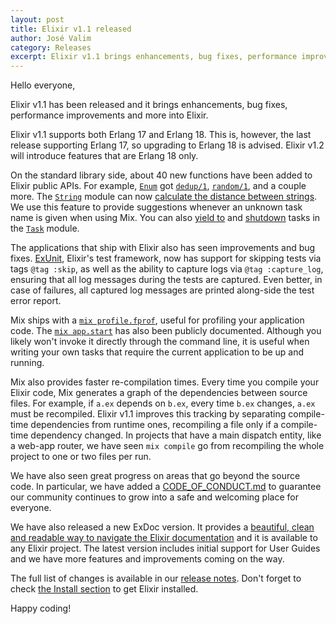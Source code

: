 ```yaml
---
layout: post
title: Elixir v1.1 released
author: José Valim
category: Releases
excerpt: Elixir v1.1 brings enhancements, bug fixes, performance improvements and more into Elixir.
---
```


Hello everyone,

Elixir v1.1 has been released and it brings enhancements, bug fixes, performance improvements and more into Elixir.

Elixir v1.1 supports both Erlang 17 and Erlang 18. This is, however, the last release supporting Erlang 17, so upgrading to Erlang 18 is advised. Elixir v1.2 will introduce features that are Erlang 18 only.

On the standard library side, about 40 new functions have been added to Elixir public APIs. For example, [`Enum`](/docs/v1.1/elixir/Enum.html) got [`dedup/1`](/docs/v1.1/elixir/Enum.html#dedup/1), [`random/1`](/docs/v1.1/elixir/Enum.html#random/1), and a couple more. The [`String`](/docs/v1.1/elixir/String.html) module can now [calculate the distance between strings](/docs/v1.1/elixir/String.html#jaro_distance/2). We use this feature to provide suggestions whenever an unknown task name is given when using Mix. You can also [yield to](/docs/v1.1/elixir/Task.html#yield/2) and [shutdown](/docs/v1.1/elixir/Task.html#shutdown/2) tasks in the [`Task`](/docs/v1.1/elixir/Task.html) module.

The applications that ship with Elixir also has seen improvements and bug fixes. [ExUnit](/docs/v1.1/ex_unit/ExUnit.html), Elixir's test framework, now has support for skipping tests via tags `@tag :skip`, as well as the ability to capture logs via `@tag :capture_log`, ensuring that all log messages during the tests are captured. Even better, in case of failures, all captured log messages are printed along-side the test error report.

Mix ships with a [`mix profile.fprof`](/docs/v1.1/mix/Mix.Tasks.Profile.Fprof.html), useful for profiling your application code. The [`mix app.start`](/docs/v1.1/mix/Mix.Tasks.App.Start.html) has also been publicly documented. Although you likely won't invoke it directly through the command line, it is useful when writing your own tasks that require the current application to be up and running.

Mix also provides faster re-compilation times. Every time you compile your Elixir code, Mix generates a graph of the dependencies between source files. For example, if `a.ex` depends on `b.ex`, every time `b.ex` changes, `a.ex` must be recompiled. Elixir v1.1 improves this tracking by separating compile-time dependencies from runtime ones, recompiling a file only if a compile-time dependency changed. In projects that have a main dispatch entity, like a web-app router, we have seen `mix compile` go from recompiling the whole project to one or two files per run.

We have also seen great progress on areas that go beyond the source code. In particular, we have added a [CODE_OF_CONDUCT.md](https://github.com/elixir-lang/elixir/blob/v1.1/CODE_OF_CONDUCT.md) to guarantee our community continues to grow into a safe and welcoming place for everyone.

We have also released a new ExDoc version. It provides a [beautiful, clean and readable way to navigate the Elixir documentation](http://elixir-lang.org/docs/v1.1/elixir) and it is available to any Elixir project. The latest version includes initial support for User Guides and we have more features and improvements coming on the way.

The full list of changes is available in our [release notes](https://github.com/elixir-lang/elixir/releases/tag/v1.1.0). Don't forget to check [the Install section](/install.html) to get Elixir installed.

Happy coding!
